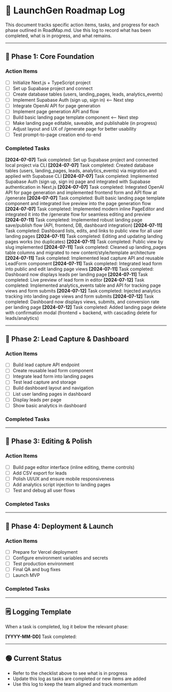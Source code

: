 # 📝 LaunchGen Roadmap Log

This document tracks specific action items, tasks, and progress for each phase outlined in RoadMap.md. Use this log to record what has been completed, what is in progress, and what remains.

---

## 📅 Phase 1: Core Foundation

### Action Items
- [ ] Initialize Next.js + TypeScript project
- [ ] Set up Supabase project and connect
- [ ] Create database tables (users, landing_pages, leads, analytics_events)
- [ ] Implement Supabase Auth (sign up, sign in)  <-- Next step
- [ ] Integrate OpenAI API for page generation
- [ ] Implement page generation API and flow
- [ ] Build basic landing page template component  <-- Next step
- [ ] Make landing page editable, saveable, and publishable (in progress)
- [ ] Adjust layout and UX of /generate page for better usability
- [ ] Test prompt-to-page creation end-to-end

### Completed Tasks
**[2024-07-07]** Task completed: Set up Supabase project and connected local project via CLI
**[2024-07-07]** Task completed: Created database tables (users, landing_pages, leads, analytics_events) via migration and applied with Supabase CLI
**[2024-07-07]** Task completed: Implemented Supabase Auth (sign up, sign in) page and integrated with Supabase authentication in Next.js
**[2024-07-07]** Task completed: Integrated OpenAI API for page generation and implemented frontend form and API flow at /generate
**[2024-07-07]** Task completed: Built basic landing page template component and integrated live preview into the page generation flow
**[2024-07-07]** Task completed: Implemented modern inline PageEditor and integrated it into the /generate flow for seamless editing and preview
**[2024-07-11]** Task completed: Implemented robust landing page save/publish flow (API, frontend, DB, dashboard integration)
**[2024-07-11]** Task completed: Dashboard lists, edits, and links to public view for all user landing pages
**[2024-07-11]** Task completed: Editing and updating landing pages works (no duplicates)
**[2024-07-11]** Task completed: Public view by slug implemented
**[2024-07-11]** Task completed: Cleaned up landing_pages table columns and migrated to new content/style/template architecture
**[2024-07-11]** Task completed: Implemented lead capture API and reusable LeadForm component
**[2024-07-11]** Task completed: Integrated lead form into public and edit landing page views
**[2024-07-11]** Task completed: Dashboard now displays leads per landing page
**[2024-07-11]** Task completed: Live preview of lead form in editor
**[2024-07-12]** Task completed: Implemented analytics_events table and API for tracking page views and form submits
**[2024-07-12]** Task completed: Injected analytics tracking into landing page views and form submits
**[2024-07-12]** Task completed: Dashboard now displays views, submits, and conversion rate per landing page
**[2024-07-12]** Task completed: Added landing page delete with confirmation modal (frontend + backend, with cascading delete for leads/analytics)

---

## 📅 Phase 2: Lead Capture & Dashboard

### Action Items
- [ ] Build lead capture API endpoint
- [ ] Create reusable lead form component
- [ ] Integrate lead form into landing pages
- [ ] Test lead capture and storage
- [ ] Build dashboard layout and navigation
- [ ] List user landing pages in dashboard
- [ ] Display leads per page
- [ ] Show basic analytics in dashboard

### Completed Tasks

---

## 📅 Phase 3: Editing & Polish

### Action Items
- [ ] Build page editor interface (inline editing, theme controls)
- [ ] Add CSV export for leads
- [ ] Polish UI/UX and ensure mobile responsiveness
- [ ] Add analytics script injection to landing pages
- [ ] Test and debug all user flows

### Completed Tasks

---

## 📅 Phase 4: Deployment & Launch

### Action Items
- [ ] Prepare for Vercel deployment
- [ ] Configure environment variables and secrets
- [ ] Test production environment
- [ ] Final QA and bug fixes
- [ ] Launch MVP

### Completed Tasks

---

## 🗒️ Logging Template

When a task is completed, log it below the relevant phase:

**[YYYY-MM-DD]** Task completed: <description>

---

## 🟢 Current Status
- Refer to the checklist above to see what is in progress
- Update this log as tasks are completed or new items are added
- Use this log to keep the team aligned and track momentum 